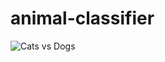 # animal-classifier

![Cats vs Dogs](https://vignette.wikia.nocookie.net/dogs-cats/images/8/8b/Puppy_love.jpg/revision/latest?cb=20091211142948)
